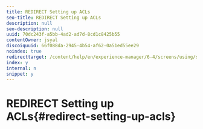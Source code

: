 ```yaml
---
title: REDIRECT Setting up ACLs
seo-title: REDIRECT Setting up ACLs
description: null
seo-description: null
uuid: 70dc243f-a5bb-4ad2-ad7d-8cd1c8425b55
contentOwner: jsyal
discoiquuid: 66f088da-2945-4b54-af62-0a51ed55ee29
noindex: true
redirecttarget: /content/help/en/experience-manager/6-4/screens/using/setting-up-acls
index: y
internal: n
snippet: y
---
```


# REDIRECT Setting up ACLs{#redirect-setting-up-acls}

